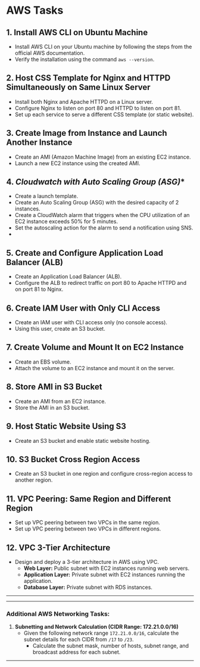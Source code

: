 # AWS Tasks

## 1. **Install AWS CLI on Ubuntu Machine**
   - Install AWS CLI on your Ubuntu machine by following the steps from the official AWS documentation.
   - Verify the installation using the command `aws --version`.

## 2. **Host CSS Template for Nginx and HTTPD Simultaneously on Same Linux Server**
   - Install both Nginx and Apache HTTPD on a Linux server.
   - Configure Nginx to listen on port 80 and HTTPD to listen on port 81.
   - Set up each service to serve a different CSS template (or static website).

## 3. **Create Image from Instance and Launch Another Instance**
   - Create an AMI (Amazon Machine Image) from an existing EC2 instance.
   - Launch a new EC2 instance using the created AMI.

## 4. *Cloudwatch with Auto Scaling Group (ASG)**
   - Create a launch template.
   - Create an Auto Scaling Group (ASG) with the desired capacity of 2 instances.
   - Create a CloudWatch alarm that triggers when the CPU utilization of an EC2 instance exceeds 50% for 5 minutes.
   - Set the autoscaling action for the alarm to send a notification using SNS.
   - 
## 5. **Create and Configure Application Load Balancer (ALB)**
   - Create an Application Load Balancer (ALB).
   - Configure the ALB to redirect traffic on port 80 to Apache HTTPD and on port 81 to Nginx.

## 6. **Create IAM User with Only CLI Access**
   - Create an IAM user with CLI access only (no console access).
   - Using this user, create an S3 bucket.

## 7. **Create Volume and Mount It on EC2 Instance**
   - Create an EBS volume.
   - Attach the volume to an EC2 instance and mount it on the server.

## 8. **Store AMI in S3 Bucket**
   - Create an AMI from an EC2 instance.
   - Store the AMI in an S3 bucket.

## 9. **Host Static Website Using S3**
   - Create an S3 bucket and enable static website hosting.
   

## 10. **S3 Bucket Cross Region Access**
   - Create an S3 bucket in one region and configure cross-region access to another region.

## 11. **VPC Peering: Same Region and Different Region**
   - Set up VPC peering between two VPCs in the same region.
   - Set up VPC peering between two VPCs in different regions.

## 12. **VPC 3-Tier Architecture**
   - Design and deploy a 3-tier architecture in AWS using VPC.
     - **Web Layer:** Public subnet with EC2 instances running web servers.
     - **Application Layer:** Private subnet with EC2 instances running the application.
     - **Database Layer:** Private subnet with RDS instances.

---


---

### **Additional AWS Networking Tasks:**

1. **Subnetting and Network Calculation (CIDR Range: 172.21.0.0/16)**
   - Given the following network range `172.21.0.0/16`, calculate the subnet details for each CIDR from `/17` to `/23`.
     - Calculate the subnet mask, number of hosts, subnet range, and broadcast address for each subnet.

---

